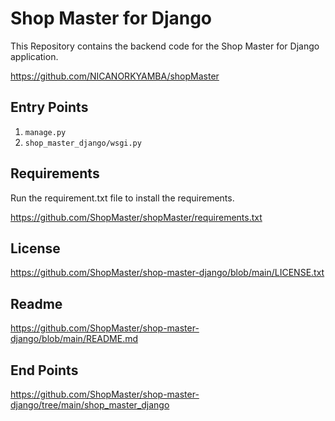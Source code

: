 <h1>Shop Master for Django</h1>

<p>This Repository contains the backend code for the Shop Master for Django application.</p>

<p><a href="https://github.com/NICANORKYAMBA/shopMaster">https://github.com/NICANORKYAMBA/shopMaster</a></p>

<h2>Entry Points</h2>
<ol>
    <li><code>manage.py</code></li>
    <li><code>shop_master_django/wsgi.py</code></li>
</ol>

<h2>Requirements</h2>
<p>Run the requirement.txt file to install the requirements.</p>

<p><a href="https://github.com/NICANORKYAMBA/shopMaster/requirements.txt">https://github.com/ShopMaster/shopMaster/requirements.txt</a></p>

<h2>License</h2>
<p><a href="https://github.com/ShopMaster/shop-master-django/blob/main/LICENSE.txt">https://github.com/ShopMaster/shop-master-django/blob/main/LICENSE.txt</a></p>

<h2>Readme</h2>
<p><a href="https://github.com/ShopMaster/shop-master-django/blob/main/README.md">https://github.com/ShopMaster/shop-master-django/blob/main/README.md</a></p>

<h2>End Points</h2>

<p><a href="https://github.com/ShopMaster/shop-master-django/tree/main/shop_master_django">https://github.com/ShopMaster/shop-master-django/tree/main/shop_master_django</a></p>
